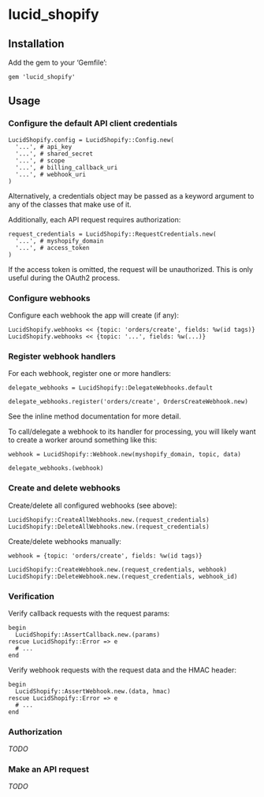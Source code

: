 lucid_shopify
=============

Installation
------------

Add the gem to your ‘Gemfile’:

    gem 'lucid_shopify'


Usage
-----

### Configure the default API client credentials

    LucidShopify.config = LucidShopify::Config.new(
      '...', # api_key
      '...', # shared_secret
      '...', # scope
      '...', # billing_callback_uri
      '...', # webhook_uri
    )

Alternatively, a credentials object may be passed as a keyword
argument to any of the classes that make use of it.

Additionally, each API request requires authorization:

    request_credentials = LucidShopify::RequestCredentials.new(
      '...', # myshopify_domain
      '...', # access_token
    )

If the access token is omitted, the request will be unauthorized.
This is only useful during the OAuth2 process.


### Configure webhooks

Configure each webhook the app will create (if any):

    LucidShopify.webhooks << {topic: 'orders/create', fields: %w(id tags)}
    LucidShopify.webhooks << {topic: '...', fields: %w(...)}


### Register webhook handlers

For each webhook, register one or more handlers:

    delegate_webhooks = LucidShopify::DelegateWebhooks.default

    delegate_webhooks.register('orders/create', OrdersCreateWebhook.new)

See the inline method documentation for more detail.

To call/delegate a webhook to its handler for processing, you will likely want
to create a worker around something like this:

    webhook = LucidShopify::Webhook.new(myshopify_domain, topic, data)

    delegate_webhooks.(webhook)


### Create and delete webhooks

Create/delete all configured webhooks (see above):

    LucidShopify::CreateAllWebhooks.new.(request_credentials)
    LucidShopify::DeleteAllWebhooks.new.(request_credentials)

Create/delete webhooks manually:

    webhook = {topic: 'orders/create', fields: %w(id tags)}

    LucidShopify::CreateWebhook.new.(request_credentials, webhook)
    LucidShopify::DeleteWebhook.new.(request_credentials, webhook_id)


### Verification

Verify callback requests with the request params:

    begin
      LucidShopify::AssertCallback.new.(params)
    rescue LucidShopify::Error => e
      # ...
    end

Verify webhook requests with the request data and the HMAC header:

    begin
      LucidShopify::AssertWebhook.new.(data, hmac)
    rescue LucidShopify::Error => e
      # ...
    end


### Authorization

_TODO_


### Make an API request

_TODO_
